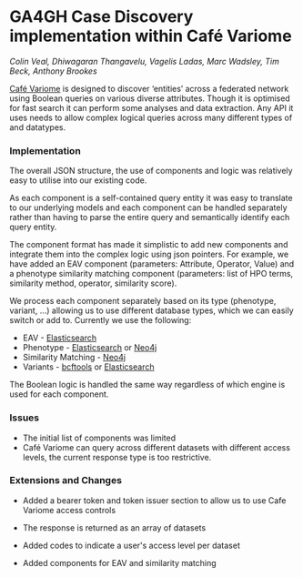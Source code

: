 # GA4GH Case Discovery implementation within Café Variome
_Colin Veal, Dhiwagaran Thangavelu, Vagelis Ladas, Marc Wadsley, Tim Beck, Anthony Brookes_

[Café Variome] is designed to discover ‘entities’ across a federated network using Boolean queries on various diverse attributes. Though it is optimised for fast search it can perform some analyses and data extraction. Any API it uses needs to allow complex logical queries across many different types of and datatypes.

### Implementation
The overall JSON structure, the use of components and logic was relatively easy to utilise into our existing code.

As each component is a self-contained query entity it was easy to translate to our underlying models and each component can be handled separately rather than having to parse the entire query and semantically identify each query entity. 

The component format has made it simplistic to add new components and integrate them into the complex logic using json pointers.  For example, we have added an EAV component (parameters: Attribute, Operator, Value) and a phenotype similarity matching component (parameters: list of HPO terms, similarity method, operator, similarity score).  

We process each component separately based on its type (phenotype, variant, …) allowing us to use different database types, which we can easily switch or add to.  Currently we use the following:

* EAV - [Elasticsearch]
* Phenotype - [Elasticsearch] or [Neo4j]
* Similarity Matching - [Neo4j]
* Variants - [bcftools] or [Elasticsearch]

The Boolean logic is handled the same way regardless of which engine is used for each component.

### Issues
- The initial list of components was limited
- Café Variome can query across different datasets with different access levels, the current response type is too restrictive.

### Extensions and Changes
* Added a bearer token and token issuer section to allow us to use Cafe Variome access controls
* The response is returned as an array of datasets
* Added codes to indicate a user's access level per dataset
* Added components for EAV and similarity matching


   [Elasticsearch]: <https://elastic.co>
   [Neo4j]: <https://neo4j.com>
   [bcftools]: <https://https://samtools.github.io/bcftools>
   [Café Variome]: <https://www.cafevariome.org>

